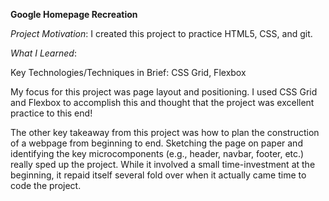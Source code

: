 **Google Homepage Recreation**

*Project Motivation*:
I created this project to practice HTML5, CSS, and git.

*What I Learned*:

Key Technologies/Techniques in Brief: CSS Grid, Flexbox

My focus for this project was page layout and positioning. I used CSS Grid and Flexbox to accomplish this and thought that the project was excellent practice to this end!

The other key takeaway from this project was how to plan the construction of a webpage from beginning to end. Sketching the page on paper and identifying the key microcomponents (e.g., header, navbar, footer, etc.) really sped up the project. While it involved a small time-investment at the beginning, it repaid itself several fold over when it actually came time to code the project.